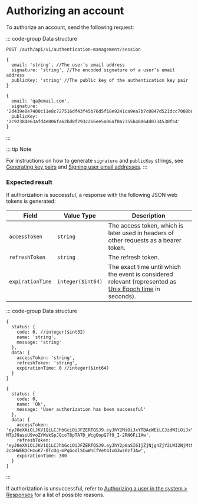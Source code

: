 # Authorizing an account

To authorize an account, send the following request:

::: code-group Data structure

```http [Request]
POST /auth/api/v1/authentication-management/session
```

```json5 [Input structure]
{
  email: 'string', //The user’s email address
  signature: 'string', //The encoded signature of a user’s email address
  publicKey: 'string' //The public key of the authentication key pair
}
```

```json5 [Input example]
{
  email: 'qa@email.com',
  signature: '2d439e8e7400c11e8c727516df43f45b76d5f18e9241ca9ea7b7c0847d521dcc7008b87f9ec399259d22993146cd0b604935f031020d5a493add9d3bddf4550e',
  publicKey: '2c92384e63afd4e806fa62bd8f293c266ee5a06af0a7355b48064d0734530fb4'
}
```

:::

::: tip Note

For instructions on how to generate `signature` and `publicKey` strings, see [Generating key pairs](../../tutorials-api/generating-key-pairs.md) and [Signing user email addresses](../../tutorials-api/signing-user-email-addresses.md). :::

### Expected result

If authorization is successful, a response with the following JSON web tokens is generated:

| Field | Value Type | Description |
| --- | --- | --- |
| `accessToken` | `string` | The access token, which is later used in headers of other requests as a bearer token. |
| `refreshToken` | `string` | The refresh token. |
| `expirationTime` | `integer($int64)` | The exact time until which the event is considered relevant (represented as [Unix Epoch time](https://www.epochconverter.com/clock) in seconds). |

::: code-group Data structure

```json5 [Output structure]
{
  status: {
    code: 0, //integer($int32)
    name: 'string',
    message: 'string'
  },
  data: {
    accessToken: 'string',
    refreshToken: 'string',
    expirationTime: 0 //integer($int64)
  }
}
```

```json5 [Output example]
{
  status: {
    code: 0,
    name: 'Ok',
    message: 'User authorization has been successful'
  },
  data: {
    accessToken: 'eyJ0eXAiOiJKV1QiLCJhbGciOiJFZERTQSJ9.eyJhY2MiOiJxYTBAcWEiLCJzdWIiOiJxYTBAbWFpbC5jb20iLCJyb2xlIjoiUk9MRV9QRUVSIiwiZXhwIjoxNjYxMjQ0OTIwLCJqdGkiOiI2YzY4OGY2Ni1iNjYzLTRhMjYtODdlZC00N2YzOGU0MTExZWIifQ.wgAs5xQP5MKIBwd1fCxT8HyJ8zGEZzbO-NTpJ9assU9voZYWskSpJQcoT8pTA7D_WcgOopG7f9_I-2RN6Fi1Aw',
    refreshToken: 'eyJ0eXAiOiJKV1QiLCJhbGciOiJFZERTQSJ9.eyJhY2p0aSI6IjZjNjg4ZjY2LWI2NjMtNGEyNi04N2VkLTQ3ZjM4ZTQxMTFlYiIsInN1YiI6InFhMEBtYWlsLmNvbSIsImV4cCI6MTY2MTMzMTAyMCwianRpIjoiZWFhN2E3YjMtYWM3MS00Mjg2LThiOGMtMjE4ZDYwNDA1NDYwIn0.i9Xjyh1mpSb9QVPe1JdgsQoukH46vbYoUK-2cbHWEBDCHzuK7-0TcUg-mPgGodlSCwWnCfVet4IxG3wz0zfJAw',
    expirationTime: 300
  }
}
```

:::

If authorization is unsuccessful, refer to [Authorizing a user in the system > Responses](/api-specification/auth-controller/authorizing-a-user-in-the-system.md#responses) for a list of possible reasons.
